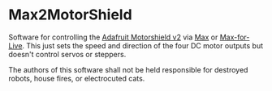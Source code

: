 # Max2MotorShield

Software for controlling the [Adafruit Motorshield v2](https://www.adafruit.com/product/1438) via [Max](https://cycling74.com/products/max/) or [Max-for-Live](https://www.ableton.com/en/live/max-for-live/).  This just sets the speed and direction of the four DC motor outputs but doesn't control servos or steppers.

The authors of this software shall not be held responsible for destroyed robots, house fires, or electrocuted cats.

